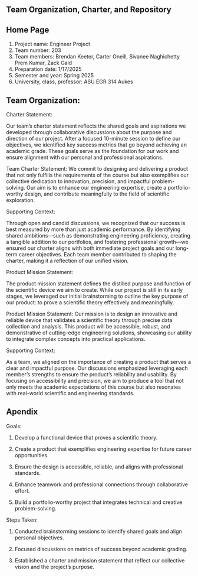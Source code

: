 ## Team Organization, Charter, and Repository

## Home Page

1. Project name: Engineer Project
2. Team number: 203
3. Team members: Brendan Keeter, Carter Oneill, Sivanee Naghichetty Prem Kumar, Zack Gald
4. Preparation date: 1/17/2025
5. Semester and year: Spring 2025
6. University, class, professor: ASU EGR 314 Aukes


## Team Organization:

Charter Statement:

Our team’s charter statement reflects the shared goals and aspirations we developed through collaborative discussions about the purpose and direction of our project. After a focused 10-minute session to define our objectives, we identified key success metrics that go beyond achieving an academic grade. These goals serve as the foundation for our work and ensure alignment with our personal and professional aspirations.

Team Charter Statement:
We commit to designing and delivering a product that not only fulfills the requirements of the course but also exemplifies our collective dedication to innovation, precision, and impactful problem-solving. Our aim is to enhance our engineering expertise, create a portfolio-worthy design, and contribute meaningfully to the field of scientific exploration.

Supporting Context:

Through open and candid discussions, we recognized that our success is best measured by more than just academic performance. By identifying shared ambitions—such as demonstrating engineering proficiency, creating a tangible addition to our portfolios, and fostering professional growth—we ensured our charter aligns with both immediate project goals and our long-term career objectives. Each team member contributed to shaping the charter, making it a reflection of our unified vision.

Product Mission Statement:

The product mission statement defines the distilled purpose and function of the scientific device we aim to create. While our project is still in its early stages, we leveraged our initial brainstorming to outline the key purpose of our product: to prove a scientific theory effectively and meaningfully.

Product Mission Statement:
Our mission is to design an innovative and reliable device that validates a scientific theory through precise data collection and analysis. This product will be accessible, robust, and demonstrative of cutting-edge engineering solutions, showcasing our ability to integrate complex concepts into practical applications.

Supporting Context:

As a team, we aligned on the importance of creating a product that serves a clear and impactful purpose. Our discussions emphasized leveraging each member’s strengths to ensure the product’s reliability and usability. By focusing on accessibility and precision, we aim to produce a tool that not only meets the academic expectations of this course but also resonates with real-world scientific and engineering standards.



## Apendix

Goals:

1. Develop a functional device that proves a scientific theory.

2. Create a product that exemplifies engineering expertise for future career opportunities.

3. Ensure the design is accessible, reliable, and aligns with professional standards.

4. Enhance teamwork and professional connections through collaborative effort.

5. Build a portfolio-worthy project that integrates technical and creative problem-solving.

Steps Taken:

1. Conducted brainstorming sessions to identify shared goals and align personal objectives.

2. Focused discussions on metrics of success beyond academic grading.

3. Established a charter and mission statement that reflect our collective vision and the project’s purpose.
